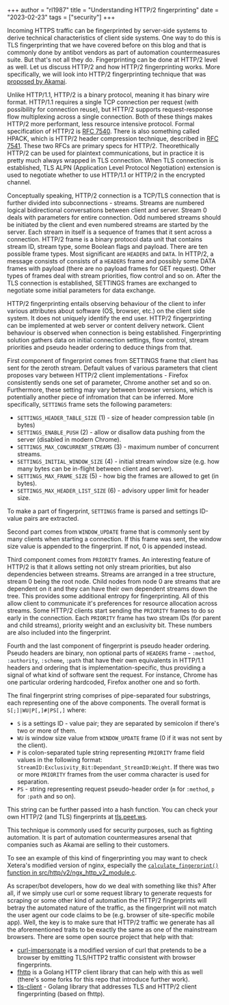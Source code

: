 +++
author = "rl1987"
title = "Understanding HTTP/2 fingerprinting"
date = "2023-02-23"
tags = ["security"]
+++

Incoming HTTPS traffic can be fingerprinted by server-side systems to derive
technical characteristics of client side systems. One way to do this
is TLS fingerprinting that we have covered before on this blog and that
is commonly done by antibot vendors as part of automation countermeasures suite.
But that's not all they do. Fingerprinting can be done at HTTP/2 level as well.
Let us discuss HTTP/2 and how HTTP/2 fingerprinting works. More specifically,
we will look into HTTP/2 fingerprinting technique that was 
[proposed by Akamai](https://www.blackhat.com/docs/eu-17/materials/eu-17-Shuster-Passive-Fingerprinting-Of-HTTP2-Clients-wp.pdf).

Unlike HTTP/1.1, HTTP/2 is a binary protocol, meaning it has binary wire format.
HTTP/1.1 requires a single TCP connection per request (with possibility for
connection reuse), but HTTP/2 supports request-response flow multiplexing across 
a single connection. Both of these things makes HTTP/2 more performant, less 
resource intensive protocol. Formal specification of HTTP/2 is 
[RFC 7540](https://www.rfc-editor.org/rfc/rfc7540). There is also something
called HPACK, which is HTTP/2 header compression technique, described in
[RFC 7541](https://www.rfc-editor.org/rfc/rfc7541). These two RFCs are primary
specs for HTTP/2. Theorethically HTTP/2 can be used for plaintext communications, 
but in practice it is pretty much always wrapped in TLS connection. When TLS
connection is established, TLS ALPN (Application Level Protocol Negotiation)
extension is used to negotiate whether to use HTTP/1.1 or HTTP/2 in the 
encrypted channel.

Conceptually speaking, HTTP/2 connection is a TCP/TLS connection that is further
divided into subconnections - streams. Streams are numbered logical 
bidirectional conversations between client and server. Stream 0 deals with
parameters for entire connection. Odd numbered streams should be initiated by 
the client and even numbered streams are started by the server. Each stream
in itself is a sequence of frames that it sent across a connection. HTTP/2
frame is a binary protocol data unit that contains stream ID, stream type, 
some Boolean flags and payload. There are ten possible frame types. 
Most significant are `HEADERS` and `DATA`. In HTTP/2, a message consists of
consists of a `HEADERS` frame and possibly some DATA frames with payload (there 
are no payload frames for GET request). Other types of frames deal with stream
priorities, flow control and so on. After the TLS connection is established,
SETTINGS frames are exchanged to negotiate some initial parameters for data
exchange.

HTTP/2 fingerprinting entails observing behaviour of the client to infer various
attributes about software (OS, browser, etc.) on the client side system. It
does not uniquely identify the end user. HTTP/2 fingerprinting can be 
implemented at web server or content delivery network. Client behaviour is
observed when connection is being established. Fingerprinting solution gathers
data on initial connection settings, flow control, stream priorities and
pseudo header ordering to deduce things from that.

First component of fingerprint comes from SETTINGS frame that client has sent for
the zeroth stream. Default values of various parameters that client proposes 
vary between HTTP/2 client implementations - Firefox consistently sends one 
set of parameter, Chrome another set and so on. Furthermore, these setting may
vary between browser versions, which is potentially another piece of infromation
that can be inferred. More specifically, `SETTINGS` frame sets the following
parameters:

* `SETTINGS_HEADER_TABLE_SIZE` (1) - size of header compression table (in bytes)
* `SETTINGS_ENABLE_PUSH` (2) - allow or disallow data pushing from the server 
(disabled in modern Chrome).
* `SETTINGS_MAX_CONCURRENT_STREAMS` (3) - maximum number of concurrent streams.
* `SETTINGS_INITIAL_WINDOW_SIZE` (4) - initial stream window size (e.g. how many 
bytes can be in-flight between client and server).
* `SETTINGS_MAX_FRAME_SIZE` (5) - how big the frames are allowed to get (in bytes).
* `SETTINGS_MAX_HEADER_LIST_SIZE` (6) - advisory upper limit for header size.

To make a part of fingerprint, `SETTINGS` frame is parsed and settings ID-value
pairs are extracted.

Second part comes from `WINDOW_UPDATE` frame that is commonly sent by many clients
when starting a connection. If this frame was sent, the window size value is
appended to the fingerprint. If not, 0 is appended instead.

Third component comes from `PRIORITY` frames. An interesting feature of HTTP/2 is
that it allows setting not only stream priorities, but also dependencies between
streams. Streams are arranged in a tree structure, stream 0 being the root node.
Child nodes from node 0 are streams that are dependent on it and they can have
their own dependent streams down the tree. This provides some additional
entropy for fingerprinting. All of this allow client to communicate it's
preferences for resource allocation across streams. Some HTTP/2 clients start
sending the `PRIORITY` frames to do so early in the connection. Each `PRIORITY` 
frame has two stream IDs (for parent and child streams), priority weight and 
an exclusivity bit. These numbers are also included into the fingerprint.

Fourth and the last component of fingerprint is pseudo header ordering.
Pseudo headers are binary, non optional parts of `HEADERS` frame - `:method`,
`:authority`, `:scheme`, `:path` that have their own equivalents in HTTP/1.1
headers and ordering that is implementation-specific, thus providing a signal
of what kind of software sent the request. For instance, Chrome has one
particular ordering hardcoded, Firefox another one and so forth.

The final fingerprint string comprises of pipe-separated four substrings,
each representing one of the above components. The overall format is
`S[;]|WU|P[,]#|PS[,]` where:

* `S` is a settings ID - value pair; they are separated by semicolon if there's
two or more of them.
* `WU` is window size value from `WINDOW_UPDATE` frame (0 if it was not sent
by the client).
* `P` is colon-separated tuple string representing `PRIORITY` frame field
values in the following format: `StreamID:Exclusivity_Bit:Dependant_StreamID:Weight`.
If there was two or more `PRIORITY` frames from the user comma character is used
for separation.
* `PS` - string representing request pseudo-header order (`m` for `:method`,
`p` for `:path` and so on).

This string can be further passed into a hash function. You can check your 
own HTTP/2 (and TLS) fingerprints at [tls.peet.ws](https://tls.peet.ws).

This technique is commonly used for security purposes, such as fighting 
automation. It is part of automation countermeasures arsenal that 
companies such as Akamai are selling to their customers.

To see an example of this kind of fingerprinting you may want to check Xetera's
modified version of nginx, especially the [`calculate_fingerprint()` function
in src/http/v2/ngx\_http\_v2\_module.c](https://github.com/Xetera/nginx-http2-fingerprint/blob/master/src/http/v2/ngx_http_v2_module.c#L243).

As scraper/bot developers, how do we deal with something like this? After all,
if we simply use curl or some request library to generate requests for scraping
or some other kind of automation the HTTP/2 fingerprints will betray the
automated nature of the traffic, as the fingerprint will not match the user
agent our code claims to be (e.g. browser of site-specific mobile app). Well,
the key is to make sure that HTTP/2 traffic we generate has all the 
aforementioned traits to be exactly the same as one of the mainstream browsers. 
There are some open source project that help with that:

* [curl-impersonate](https://github.com/lwthiker/curl-impersonate) is a 
modified version of curl that pretends to be a browser by emitting TLS/HTTP2 
traffic consistent with browser fingerprints.
* [fhttp](https://github.com/useflyent/fhttp) is a Golang HTTP client library
that can help with this as well (there's some forks for this repo that 
introduce further work).
* [tls-client](https://github.com/bogdanfinn/tls-client) - Golang library that
addresses TLS and HTTP/2 client fingerprinting (based on fhttp).
